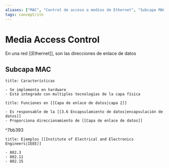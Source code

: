 ```yaml
---
aliases: ["MAC", "Control de acceso a medios de Ethernet", "Subcapa MAC"]
tags: concept/itn
---
```

# Media Access Control
En una red [[Ethernet]], son las direcciones de enlace de datos

## Subcapa MAC
```ad-note
title: Características

- Se implementa en hardware
- Está integrado con multiples tecnologías de la capa física

```

```ad-summary
title: Funciones en [[Capa de enlace de datos|capa 2]]

- Es responsable de la [[3.6 Encapsulamiento de datos|encapsulación de datos]]
- Proporciona direccionamiento de [[Capa de enlace de datos]]

```

^7bb393

```ad-example
title: Ejemplos [[Institute of Electrical and Electronics Engineers|IEEE]]

- 802.3
- 802.11
- 802.15

```
